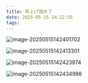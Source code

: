 ```yaml
---
title: 带上cf图片了
date: 2025-05-15 14:22:55
tags:
---
```




![image-20250515142401702](https://pub-2cb310795d3b474c97124f2896c9aace.r2.dev/2025/05/502011b40a1ca34c38167bdda063a808.png)



![image-20250515142413301](https://pub-2cb310795d3b474c97124f2896c9aace.r2.dev/2025/05/847fd07ea69fc910c4f0bf6f9365f5df.png)



![image-20250515142423974](https://pub-2cb310795d3b474c97124f2896c9aace.r2.dev/2025/05/463764bfd67d9553a3e06d51f71f0f86.png)

![image-20250515142434998](https://pub-2cb310795d3b474c97124f2896c9aace.r2.dev/2025/05/8041e9bffc29bf3ac4828dc7ac780448.png)